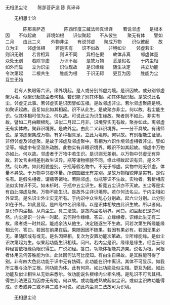   无相思尘论
　　陈那菩萨造  陈 真谛译




　　无相思尘论

　　　　陈那菩萨造
　　　　陈西印度三藏法师真谛译
　　若说邻虚　　是根本因　　不似起故
　　非境如根　　识似聚起　　不从彼生
　　聚无有体　　譬如二月　　由此二义
　　外物非尘　　有说邻虚　　聚成万物
　　识似彼起　　故立为尘　　邻虚体相
　　若是实有　　识不似故　　非境如尘
　　邻虚若尘　　则识无别　　若言相异
　　则识不同　　异相在假　　故体非真
　　邻虚体量　　众处无别　　若除邻虚
　　万识不起　　是故万物　　悉是假名
　　于内尘相　　如外而显　　立为识尘
　　识似现故　　是识缘缘　　随生决定
　　共立功能　　令次第起　　二根共生
　　胜能为根　　于识无碍　　更互为因
　　胜能为尘　　互生无始

　　若有人执眼等六识。缘外境起。是人或分别邻虚为境。是识因故。或分别邻虚聚为境。似聚识起故尘者何相。若识能了别其体相。如其体相识起。是故说此名尘。邻虚无此事。若邻虚实是识因譬如五根。是故邻虚非尘。若尔邻虚聚应是境。如聚识起故。虽复如此如其相起。识不从此生。是故聚亦非尘。何以故。若尘能生识。似其体相可信为尘。何以故。可说此尘为识生缘故。聚者则不如此。非实有故。譬如二月由眼根乱。识似二月起二月非。识境界实无有故。聚亦如此。离邻虚无有实体故。聚非识境界。是故外尘。由此二义非识境界。一一分不具故。有诸师说。是邻虚聚集成万物。有多种相具足。立此为境界。何以故。有别相能生证智。非但邻虚及邻虚聚。是故于邻虚及邻虚聚中。有相为六识作境邻虚相者非尘。譬如坚等。邻虚中有坚湿热动触。此物实有非眼识境界。眼识不如其起故。邻虚中万物亦如此。何以故。邻虚者于万物中若生识。是识则无差别。以万物中邻虚无有异故。若汝言由相差别故生识异。瓶等诸物相貌不同。缘此相故起识有异。是义不然。何以故。如此相貌差别。于瓶等假名物中。不无于邻虚。实物中则无邻虚。体量不异故。于万物中邻虚体量。所谓圆细无有差别。是故万物相貌非是实有。是假名有。是假名相者。谓瓶等诸物。若除邻虚。似瓶等识不生故。实物者。若析相应法似实物识不灭。如未析时。于瓶中五尘识生。析竟五尘识亦不灭故。五尘等是实有由此邻虚及聚。万物不能生识。是故外尘非识境界。若尔何法名尘。于内尘相如外显现。是名识尘外尘实无所有。于内识中众生乱心分别故。起六尘分别。此分别如在于外。如此显现。是四缘中名识缘缘。以是识体相故由此识生故。所以者何。是识作内尘相。从内尘生。具二法故。是故内尘名境界。问曰。如尘起识是亦可然。内尘是识一分共一时起。云何得作缘缘。答曰。立缘缘者。识缘此生无有二故。缘者或一时共起。能成余法从他生。决定随逐生不生故。问若次第生所缘能缘相云何。答曰。若因在前果在后。果随因因不随果。若因有果必有。若因无果必无。果随因或有或无。是名因果相。复次为安置功能次第故。立所缘能缘。是似尘识次第起为生。似果起功能生识相续。问曰。若内尘是识。缘缘是缘生。经当云何释经言依根缘色眼识得生。广说如经。答曰。功能体相能共造果。说名为根。问根者体用云何答胜能为体。此体因何法可比度知。有由生自果故。是其胜能可得了别。非有四大色此功能于识中无有妨碍。此功能在识中离识。其体不可显示。如我所立根与汝所立根。同功能为体。此有何异。如此功能及似尘相。更互为因。如此功能及似尘相生从无始来悉尔。依功能说名根缘内尘相名境。是乱识不可言其相。得生此法更互为因亦无有始。何以故。或功能成熟故起似尘识。或似尘识故功能得成。识者或异二或不异二或不可说。如此内尘具二法故可为识境。

　　无相思尘论


